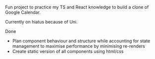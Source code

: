 Fun project to practice my TS and React knowledge to build a clone of Google Calendar.

Currently on hiatus because of Uni.

Done
- Plan component behaviour and structure while accounting for state management to maximise performance by minimising re-renders
- Create static version of all components using html/css
